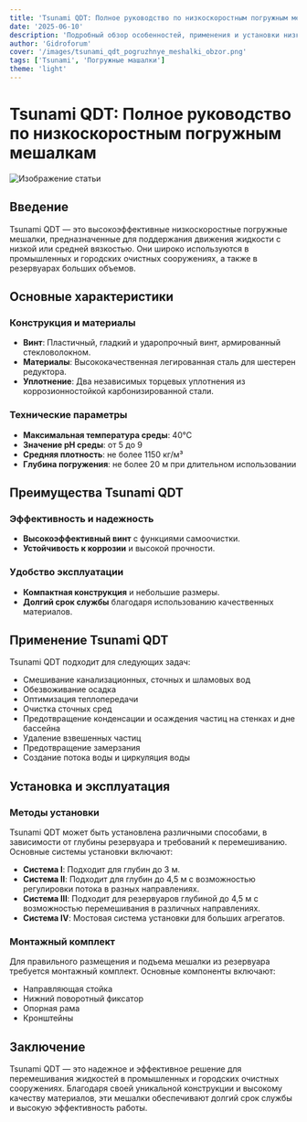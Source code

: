 ```yaml
---
title: 'Tsunami QDT: Полное руководство по низкоскоростным погружным мешалкам'
date: '2025-06-10'
description: 'Подробный обзор особенностей, применения и установки низкоскоростных погружных мешалок Tsunami QDT для промышленных и городских очистных сооружений.'
author: 'Gidroforum'
cover: '/images/tsunami_qdt_pogruzhnye_meshalki_obzor.png'
tags: ['Tsunami', 'Погружные машалки']
theme: 'light'
---
```

# Tsunami QDT: Полное руководство по низкоскоростным погружным мешалкам

![Изображение статьи](/images/tsunami_qdt_pogruzhnye_meshalki_obzor.94754605)

## Введение

Tsunami QDT — это высокоэффективные низкоскоростные погружные мешалки, предназначенные для поддержания движения жидкости с низкой или средней вязкостью. Они широко используются в промышленных и городских очистных сооружениях, а также в резервуарах больших объемов.

## Основные характеристики

### Конструкция и материалы

- **Винт**: Пластичный, гладкий и ударопрочный винт, армированный стекловолокном.
- **Материалы**: Высококачественная легированная сталь для шестерен редуктора.
- **Уплотнение**: Два независимых торцевых уплотнения из коррозионностойкой карбонизированной стали.

### Технические параметры

- **Максимальная температура среды**: 40°C
- **Значение рН среды**: от 5 до 9
- **Средняя плотность**: не более 1150 кг/м³
- **Глубина погружения**: не более 20 м при длительном использовании

## Преимущества Tsunami QDT

### Эффективность и надежность

- **Высокоэффективный винт** с функциями самоочистки.
- **Устойчивость к коррозии** и высокой прочности.

### Удобство эксплуатации

- **Компактная конструкция** и небольшие размеры.
- **Долгий срок службы** благодаря использованию качественных материалов.

## Применение Tsunami QDT

Tsunami QDT подходит для следующих задач:

- Смешивание канализационных, сточных и шламовых вод
- Обезвоживание осадка
- Оптимизация теплопередачи
- Очистка сточных сред
- Предотвращение конденсации и осаждения частиц на стенках и дне бассейна
- Удаление взвешенных частиц
- Предотвращение замерзания
- Создание потока воды и циркуляция воды

## Установка и эксплуатация

### Методы установки

Tsunami QDT может быть установлена различными способами, в зависимости от глубины резервуара и требований к перемешиванию. Основные системы установки включают:

- **Система I**: Подходит для глубин до 3 м.
- **Система II**: Подходит для глубин до 4,5 м с возможностью регулировки потока в разных направлениях.
- **Система III**: Подходит для резервуаров глубиной до 4,5 м с возможностью перемешивания в различных направлениях.
- **Система IV**: Мостовая система установки для больших агрегатов.

### Монтажный комплект

Для правильного размещения и подъема мешалки из резервуара требуется монтажный комплект. Основные компоненты включают:

- Направляющая стойка
- Нижний поворотный фиксатор
- Опорная рама
- Кронштейны

## Заключение

Tsunami QDT — это надежное и эффективное решение для перемешивания жидкостей в промышленных и городских очистных сооружениях. Благодаря своей уникальной конструкции и высокому качеству материалов, эти мешалки обеспечивают долгий срок службы и высокую эффективность работы.

